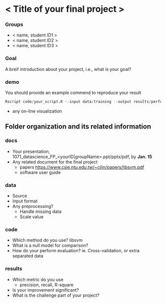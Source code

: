 # < Title of your final project >

### Groups
* < name, student ID1 >
* < name, student ID2 >
* < name, student ID3 >

### Goal
A breif introduction about your project, i.e., what is your goal?

### demo 
You should provide an example commend to reproduce your result
```R
Rscript code/your_script.R --input data/training --output results/performance.tsv
```
* any on-line visualization

## Folder organization and its related information

### docs
* Your presentation, 1071_datascience_FP_<yourID|groupName>.ppt/pptx/pdf, by **Jan. 15**
* Any related document for the final project
  * papers
        https://www.csie.ntu.edu.tw/~cjlin/papers/libsvm.pdf
  * software user guide

### data

* Source
* Input format
* Any preprocessing?
  * Handle missing data
  * Scale value

### code

* Which method do you use?
    libsvm
* What is a null model for comparison?
* How do your perform evaluation? ie. Cross-validation, or extra separated data

### results

* Which metric do you use 
  * precision, recall, R-square
* Is your improvement significant?
* What is the challenge part of your project?
